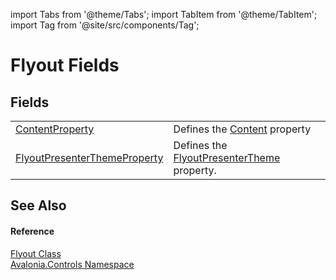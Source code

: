 import Tabs from '@theme/Tabs'; 
import TabItem from '@theme/TabItem'; 
import Tag from '@site/src/components/Tag'; 

# Flyout Fields




## Fields
<table>
<tr>
<td><a href="F_Avalonia_Controls_Flyout_ContentProperty">ContentProperty</a></td>
<td>Defines the <a href="P_Avalonia_Controls_Flyout_Content">Content</a> property</td>
</tr>
<tr>
<td><a href="F_Avalonia_Controls_Flyout_FlyoutPresenterThemeProperty">FlyoutPresenterThemeProperty</a></td>
<td>Defines the <a href="P_Avalonia_Controls_Flyout_FlyoutPresenterTheme">FlyoutPresenterTheme</a> property.</td>
</tr>
</table>

## See Also


#### Reference
<a href="T_Avalonia_Controls_Flyout">Flyout Class</a>  
<a href="N_Avalonia_Controls">Avalonia.Controls Namespace</a>  

